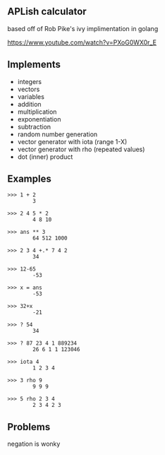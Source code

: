 APLish calculator
-----------------
based off of Rob Pike's ivy implimentation in golang

https://www.youtube.com/watch?v=PXoG0WX0r_E

Implements
----------
* integers
* vectors
* variables
* addition
* multiplication
* exponentiation
* subtraction
* random number generation
* vector generator with iota (range 1-X)
* vector generator with rho (repeated values)
* dot (inner) product

Examples
--------
```
>>> 1 + 2
        3
 
>>> 2 4 5 * 2
        4 8 10
 
>>> ans ** 3
        64 512 1000
 
>>> 2 3 4 +.* 7 4 2
        34

>>> 12-65
        -53

>>> x = ans
        -53

>>> 32+x
        -21

>>> ? 54
        34

>>> ? 87 23 4 1 889234
        26 6 1 1 123046

>>> iota 4
        1 2 3 4

>>> 3 rho 9
        9 9 9

>>> 5 rho 2 3 4
        2 3 4 2 3
```

Problems
--------
negation is wonky
